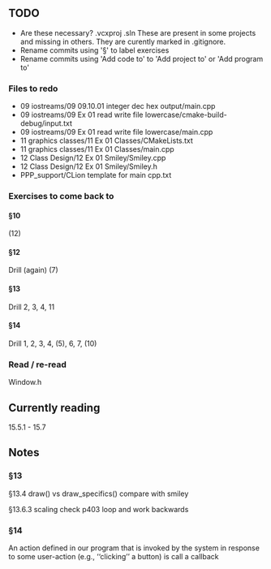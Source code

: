 ## TODO
- Are these necessary?
    .vcxproj
    .sln
    These are present in some projects and missing in others. They are curently marked in .gitignore.
- Rename commits using '§' to label exercises
- Rename commits using 'Add code to' to 'Add project to' or 'Add program to'

### Files to redo
- 09 iostreams/09 09.10.01 integer dec hex output/main.cpp
- 09 iostreams/09 Ex 01 read write file lowercase/cmake-build-debug/input.txt
- 09 iostreams/09 Ex 01 read write file lowercase/main.cpp
- 11 graphics classes/11 Ex 01 Classes/CMakeLists.txt
- 11 graphics classes/11 Ex 01 Classes/main.cpp
- 12 Class Design/12 Ex 01 Smiley/Smiley.cpp
- 12 Class Design/12 Ex 01 Smiley/Smiley.h
- PPP_support/CLion template for main cpp.txt

### Exercises to come back to
#### §10
(12)
#### §12
Drill (again)
(7)
#### §13
Drill
2, 3, 4, 11
#### §14
Drill
1, 2, 3, 4, (5), 6, 7, (10)

### Read / re-read

Window.h

## Currently reading
15.5.1 - 15.7

## Notes

### §13

§13.4
    draw() vs draw_specifics()
    compare with smiley

§13.6.3 scaling
    check p403 loop and work backwards

### §14

An action defined in our program that is invoked by the system in response to some user-action (e.g., ‘‘clicking’’ a button) is call a callback

